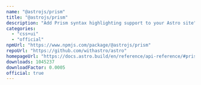 ```yaml
---
name: "@astrojs/prism"
title: "@astrojs/prism"
description: "Add Prism syntax highlighting support to your Astro site"
categories:
  - "css+ui"
  - "official"
npmUrl: "https://www.npmjs.com/package/@astrojs/prism"
repoUrl: "https://github.com/withastro/astro"
homepageUrl: "https://docs.astro.build/en/reference/api-reference/#prism-"
downloads: 1045237
downloadFactor: 0.0005
official: true
---
```

